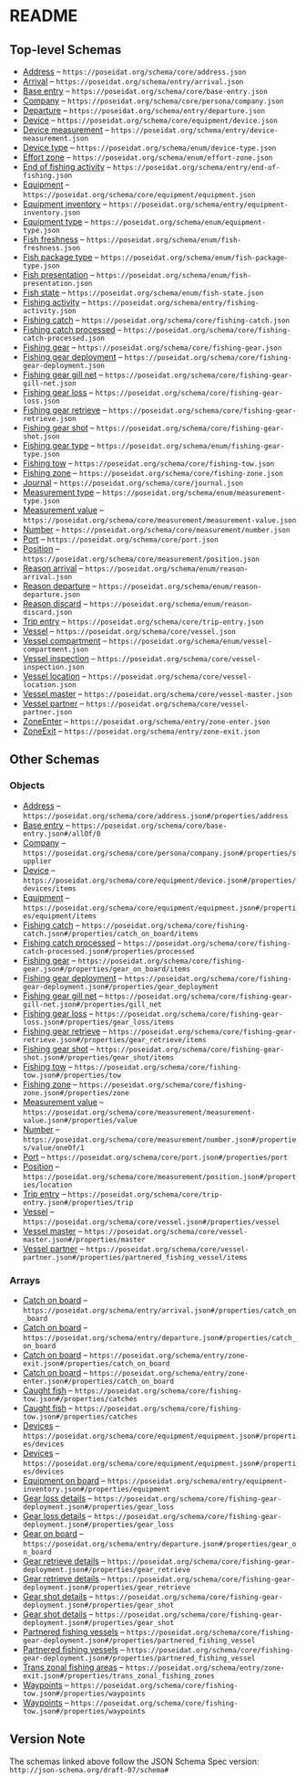 # README

## Top-level Schemas

-   [Address](./address.md "A street address") – `https://poseidat.org/schema/core/address.json`
-   [Arrival](./arrival.md "A return to port event") – `https://poseidat.org/schema/entry/arrival.json`
-   [Base entry](./base-entry.md "The shared properties for all entries") – `https://poseidat.org/schema/core/base-entry.json`
-   [Company](./company.md "A company involved with the vessel") – `https://poseidat.org/schema/core/persona/company.json`
-   [Departure](./departure.md "A departure from port event") – `https://poseidat.org/schema/entry/departure.json`
-   [Device](./device.md "A device which is a part of a piece of equipment installed on a vessel") – `https://poseidat.org/schema/core/equipment/device.json`
-   [Device measurement](./device-measurement.md "A device measurement journal entry") – `https://poseidat.org/schema/entry/device-measurement.json`
-   [Device type](./device-type.md "The types of supported technical vessel devices") – `https://poseidat.org/schema/enum/device-type.json`
-   [Effort zone](./effort-zone.md "The fishing effort zone") – `https://poseidat.org/schema/enum/effort-zone.json`
-   [End of fishing activity](./end-of-fishing.md "Notification of intent to cease all fishing activity for the trip") – `https://poseidat.org/schema/entry/end-of-fishing.json`
-   [Equipment](./equipment.md "A piece of equipment installed on a vessel") – `https://poseidat.org/schema/core/equipment/equipment.json`
-   [Equipment inventory](./equipment-inventory.md "An entry detailing the equipment installed on a vessel") – `https://poseidat.org/schema/entry/equipment-inventory.json`
-   [Equipment type](./equipment-type.md "The types of supported technical vessel equipment") – `https://poseidat.org/schema/enum/equipment-type.json`
-   [Fish freshness](./fish-freshness.md "The freshness indication for processed fish species") – `https://poseidat.org/schema/enum/fish-freshness.json`
-   [Fish package type](./fish-package-type.md "The package types for processed fish species") – `https://poseidat.org/schema/enum/fish-package-type.json`
-   [Fish presentation](./fish-presentation.md "The presentation formats for processed fish species") – `https://poseidat.org/schema/enum/fish-presentation.json`
-   [Fish state](./fish-state.md "The preservation states for processed fish species") – `https://poseidat.org/schema/enum/fish-state.json`
-   [Fishing activity](./fishing-activity.md "Notification of intent to cease all fishing activity for the trip") – `https://poseidat.org/schema/entry/fishing-activity.json`
-   [Fishing catch](./fishing-catch.md "Details of caught fish") – `https://poseidat.org/schema/core/fishing-catch.json`
-   [Fishing catch processed](./fishing-catch-processed.md "Details of caught fish after it has been processed") – `https://poseidat.org/schema/core/fishing-catch-processed.json`
-   [Fishing gear](./fishing-gear.md "Fishing gear details") – `https://poseidat.org/schema/core/fishing-gear.json`
-   [Fishing gear deployment](./fishing-gear-deployment.md "Fishing gear deployment details") – `https://poseidat.org/schema/core/fishing-gear-deployment.json`
-   [Fishing gear gill net](./fishing-gear-gill-net.md "Deep Sea Permit requirements when using gill nets") – `https://poseidat.org/schema/core/fishing-gear-gill-net.json`
-   [Fishing gear loss](./fishing-gear-loss.md "A gear loss event details") – `https://poseidat.org/schema/core/fishing-gear-loss.json`
-   [Fishing gear retrieve](./fishing-gear-retrieve.md "A gear retrieve event details") – `https://poseidat.org/schema/core/fishing-gear-retrieve.json`
-   [Fishing gear shot](./fishing-gear-shot.md "A gear shot event details") – `https://poseidat.org/schema/core/fishing-gear-shot.json`
-   [Fishing gear type](./fishing-gear-type.md "Fishing gear type codes") – `https://poseidat.org/schema/enum/fishing-gear-type.json`
-   [Fishing tow](./fishing-tow.md "Fishing tow details") – `https://poseidat.org/schema/core/fishing-tow.json`
-   [Fishing zone](./fishing-zone.md "Geographical zone for fishing activities") – `https://poseidat.org/schema/core/fishing-zone.json`
-   [Journal](./journal.md "A trip journal") – `https://poseidat.org/schema/core/journal.json`
-   [Measurement type](./measurement-type.md "The measurement types") – `https://poseidat.org/schema/enum/measurement-type.json`
-   [Measurement value](./measurement-value.md "The value of a certain type of measurement") – `https://poseidat.org/schema/core/measurement/measurement-value.json`
-   [Number](./number.md "A number representing a measurement from a sensor") – `https://poseidat.org/schema/core/measurement/number.json`
-   [Port](./port.md "Fishing port details") – `https://poseidat.org/schema/core/port.json`
-   [Position](./position.md "A navigational position that can be used in an entry") – `https://poseidat.org/schema/core/measurement/position.json`
-   [Reason arrival](./reason-arrival.md "The reason for the vessel to return to port") – `https://poseidat.org/schema/enum/reason-arrival.json`
-   [Reason departure](./reason-departure.md "The reason for the vessel to depart from port") – `https://poseidat.org/schema/enum/reason-departure.json`
-   [Reason discard](./reason-discard.md "The reason for a vessel to discard caught fish") – `https://poseidat.org/schema/enum/reason-discard.json`
-   [Trip entry](./trip-entry.md "The trip related details of a journal entry") – `https://poseidat.org/schema/core/trip-entry.json`
-   [Vessel](./vessel.md "The vessel information") – `https://poseidat.org/schema/core/vessel.json`
-   [Vessel compartment](./vessel-compartment.md "The different compartments in a vessel") – `https://poseidat.org/schema/enum/vessel-compartment.json`
-   [Vessel inspection](./vessel-inspection.md "Vessel inspection details") – `https://poseidat.org/schema/core/vessel-inspection.json`
-   [Vessel location](./vessel-location.md "A location on a vessel, used to locate objects on the vessel") – `https://poseidat.org/schema/core/vessel-location.json`
-   [Vessel master](./vessel-master.md "The vessel master details") – `https://poseidat.org/schema/core/vessel-master.json`
-   [Vessel partner](./vessel-partner.md "Fishing vessel details for partnered fishing") – `https://poseidat.org/schema/core/vessel-partner.json`
-   [ZoneEnter](./zone-enter.md "Enter declaration of a fishing zone") – `https://poseidat.org/schema/entry/zone-enter.json`
-   [ZoneExit](./zone-exit.md "Exit declaration of a fishing zone") – `https://poseidat.org/schema/entry/zone-exit.json`

## Other Schemas

### Objects

-   [Address](./company-properties-address.md "A street address") – `https://poseidat.org/schema/core/address.json#/properties/address`
-   [Base entry](./arrival-allof-base-entry.md "The shared properties for all entries") – `https://poseidat.org/schema/core/base-entry.json#/allOf/0`
-   [Company](./equipment-properties-company.md "A company involved with the vessel") – `https://poseidat.org/schema/core/persona/company.json#/properties/supplier`
-   [Device](./equipment-properties-devices-device.md "A device which is a part of a piece of equipment installed on a vessel") – `https://poseidat.org/schema/core/equipment/device.json#/properties/devices/items`
-   [Equipment](./equipment-inventory-properties-equipment-on-board-equipment.md "A piece of equipment installed on a vessel") – `https://poseidat.org/schema/core/equipment/equipment.json#/properties/equipment/items`
-   [Fishing catch](./arrival-properties-catch-on-board-fishing-catch.md "Details of caught fish") – `https://poseidat.org/schema/core/fishing-catch.json#/properties/catch_on_board/items`
-   [Fishing catch processed](./fishing-catch-properties-fishing-catch-processed.md "Details of caught fish after it has been processed") – `https://poseidat.org/schema/core/fishing-catch-processed.json#/properties/processed`
-   [Fishing gear](./departure-properties-gear-on-board-fishing-gear.md "Fishing gear details") – `https://poseidat.org/schema/core/fishing-gear.json#/properties/gear_on_board/items`
-   [Fishing gear deployment](./fishing-tow-properties-fishing-gear-deployment.md "Fishing gear deployment details") – `https://poseidat.org/schema/core/fishing-gear-deployment.json#/properties/gear_deployment`
-   [Fishing gear gill net](./fishing-gear-deployment-properties-fishing-gear-gill-net.md "Deep Sea Permit requirements when using gill nets") – `https://poseidat.org/schema/core/fishing-gear-gill-net.json#/properties/gill_net`
-   [Fishing gear loss](./fishing-gear-deployment-properties-gear-loss-details-fishing-gear-loss.md "A gear loss event details") – `https://poseidat.org/schema/core/fishing-gear-loss.json#/properties/gear_loss/items`
-   [Fishing gear retrieve](./fishing-gear-deployment-properties-gear-retrieve-details-fishing-gear-retrieve.md "A gear retrieve event details") – `https://poseidat.org/schema/core/fishing-gear-retrieve.json#/properties/gear_retrieve/items`
-   [Fishing gear shot](./fishing-gear-deployment-properties-gear-shot-details-fishing-gear-shot.md "A gear shot event details") – `https://poseidat.org/schema/core/fishing-gear-shot.json#/properties/gear_shot/items`
-   [Fishing tow](./fishing-activity-properties-fishing-tow.md "Fishing tow details") – `https://poseidat.org/schema/core/fishing-tow.json#/properties/tow`
-   [Fishing zone](./fishing-tow-properties-fishing-zone.md "Geographical zone for fishing activities") – `https://poseidat.org/schema/core/fishing-zone.json#/properties/zone`
-   [Measurement value](./device-measurement-properties-measurement-value.md "The value of a certain type of measurement") – `https://poseidat.org/schema/core/measurement/measurement-value.json#/properties/value`
-   [Number](./measurement-value-properties-value-oneof-number.md "A number representing a measurement from a sensor") – `https://poseidat.org/schema/core/measurement/number.json#/properties/value/oneOf/1`
-   [Port](./arrival-properties-port.md "Fishing port details") – `https://poseidat.org/schema/core/port.json#/properties/port`
-   [Position](./trip-entry-properties-position.md "A navigational position that can be used in an entry") – `https://poseidat.org/schema/core/measurement/position.json#/properties/location`
-   [Trip entry](./arrival-properties-trip-entry.md "The trip related details of a journal entry") – `https://poseidat.org/schema/core/trip-entry.json#/properties/trip`
-   [Vessel](./journal-properties-vessel.md "The vessel information") – `https://poseidat.org/schema/core/vessel.json#/properties/vessel`
-   [Vessel master](./vessel-partner-properties-vessel-master.md "The vessel master details") – `https://poseidat.org/schema/core/vessel-master.json#/properties/master`
-   [Vessel partner](./fishing-gear-deployment-properties-partnered-fishing-vessels-vessel-partner.md "Fishing vessel details for partnered fishing") – `https://poseidat.org/schema/core/vessel-partner.json#/properties/partnered_fishing_vessel/items`

### Arrays

-   [Catch on board](./arrival-properties-catch-on-board.md "The caught fish present on board the vessel") – `https://poseidat.org/schema/entry/arrival.json#/properties/catch_on_board`
-   [Catch on board](./departure-properties-catch-on-board.md "The previously caught fish present on board the vessel") – `https://poseidat.org/schema/entry/departure.json#/properties/catch_on_board`
-   [Catch on board](./zone-exit-properties-catch-on-board.md "The previously caught fish present on the vessel at the time of entry") – `https://poseidat.org/schema/entry/zone-exit.json#/properties/catch_on_board`
-   [Catch on board](./zone-enter-properties-catch-on-board.md "The previously caught fish present on the vessel at the time of entry") – `https://poseidat.org/schema/entry/zone-enter.json#/properties/catch_on_board`
-   [Caught fish](./fishing-tow-properties-caught-fish.md "The fish caught in this tow") – `https://poseidat.org/schema/core/fishing-tow.json#/properties/catches`
-   [Caught fish](./fishing-tow-properties-caught-fish.md "The fish caught in this tow") – `https://poseidat.org/schema/core/fishing-tow.json#/properties/catches`
-   [Devices](./equipment-properties-devices.md "The collection of devices of which this equipment is composed") – `https://poseidat.org/schema/core/equipment/equipment.json#/properties/devices`
-   [Devices](./equipment-properties-devices.md "The collection of devices of which this equipment is composed") – `https://poseidat.org/schema/core/equipment/equipment.json#/properties/devices`
-   [Equipment on board](./equipment-inventory-properties-equipment-on-board.md "The collection of equipment for the vessel") – `https://poseidat.org/schema/entry/equipment-inventory.json#/properties/equipment`
-   [Gear loss details](./fishing-gear-deployment-properties-gear-loss-details.md "All gear loss even details") – `https://poseidat.org/schema/core/fishing-gear-deployment.json#/properties/gear_loss`
-   [Gear loss details](./fishing-gear-deployment-properties-gear-loss-details.md "All gear loss even details") – `https://poseidat.org/schema/core/fishing-gear-deployment.json#/properties/gear_loss`
-   [Gear on board](./departure-properties-gear-on-board.md "The gear present on board the vessel") – `https://poseidat.org/schema/entry/departure.json#/properties/gear_on_board`
-   [Gear retrieve details](./fishing-gear-deployment-properties-gear-retrieve-details.md "All gear retrieve even details") – `https://poseidat.org/schema/core/fishing-gear-deployment.json#/properties/gear_retrieve`
-   [Gear retrieve details](./fishing-gear-deployment-properties-gear-retrieve-details.md "All gear retrieve even details") – `https://poseidat.org/schema/core/fishing-gear-deployment.json#/properties/gear_retrieve`
-   [Gear shot details](./fishing-gear-deployment-properties-gear-shot-details.md "All gear shot event details") – `https://poseidat.org/schema/core/fishing-gear-deployment.json#/properties/gear_shot`
-   [Gear shot details](./fishing-gear-deployment-properties-gear-shot-details.md "All gear shot event details") – `https://poseidat.org/schema/core/fishing-gear-deployment.json#/properties/gear_shot`
-   [Partnered fishing vessels](./fishing-gear-deployment-properties-partnered-fishing-vessels.md "Details of partner vessels for pair fishing") – `https://poseidat.org/schema/core/fishing-gear-deployment.json#/properties/partnered_fishing_vessel`
-   [Partnered fishing vessels](./fishing-gear-deployment-properties-partnered-fishing-vessels.md "Details of partner vessels for pair fishing") – `https://poseidat.org/schema/core/fishing-gear-deployment.json#/properties/partnered_fishing_vessel`
-   [Trans zonal fishing areas](./zone-exit-properties-trans-zonal-fishing-areas.md "The zones involved in trans-zonal fishing") – `https://poseidat.org/schema/entry/zone-exit.json#/properties/trans_zonal_fishing_zones`
-   [Waypoints](./fishing-tow-properties-waypoints.md "The collection of geographical locations logged during the tow") – `https://poseidat.org/schema/core/fishing-tow.json#/properties/waypoints`
-   [Waypoints](./fishing-tow-properties-waypoints.md "The collection of geographical locations logged during the tow") – `https://poseidat.org/schema/core/fishing-tow.json#/properties/waypoints`

## Version Note

The schemas linked above follow the JSON Schema Spec version: `http://json-schema.org/draft-07/schema#`
